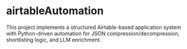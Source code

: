 # airtableAutomation
This project implements a structured Airtable-based application system with Python-driven automation for JSON compression/decompression, shortlisting logic, and LLM enrichment.
